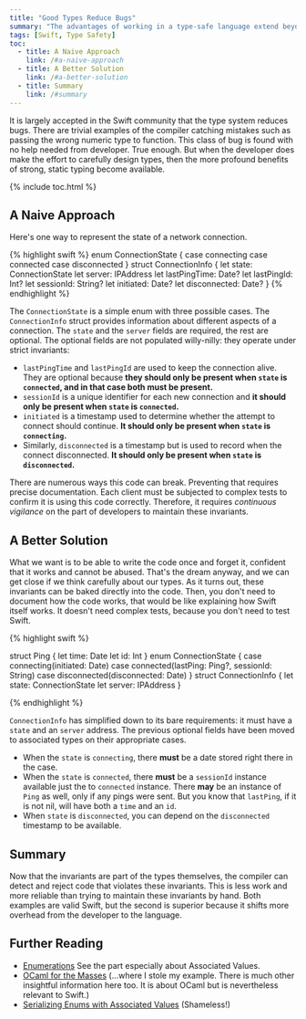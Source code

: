 ```yaml
---
title: "Good Types Reduce Bugs"
summary: "The advantages of working in a type-safe language extend beyond the compiler complaining that it received an <code>Double</code> but expected an <code>Int</code>. Developers can use the Swift type system to enforce complex invariants rather than relying on mere conventions or other fragile means, but reaping the benefits requires some forethought and of bit careful design. I use an example modeling a network connection to illustrate this idea."
tags: [Swift, Type Safety]
toc:
  - title: A Naive Approach
    link: /#a-naive-approach
  - title: A Better Solution
    link: /#a-better-solution
  - title: Summary
    link: /#summary
---
```

It is largely accepted in the Swift community that the type system reduces bugs. There are trivial examples of the compiler catching mistakes such as passing the wrong numeric type to function. This class of bug is found with no help needed from developer. True enough. But when the developer does make the effort to carefully design types, then the more profound benefits of strong, static typing become available.

{% include toc.html %}

## A Naive Approach

Here's one way to represent the state of a network connection.

{% highlight swift %}
enum ConnectionState {
    case connecting
    case connected
    case disconnected
}
struct ConnectionInfo {
    let state: ConnectionState
    let server: IPAddress
    let lastPingTime: Date?
    let lastPingId: Int?
    let sessionId: String?
    let initiated: Date?
    let disconnected: Date?
}
{% endhighlight %}

The `ConnectionState` is a simple enum with three possible cases. The `ConnectionInfo` struct provides information about different aspects of a connection. The `state` and the `server` fields are required, the rest are optional. The optional fields are not populated willy-nilly: they operate under strict invariants:

  -  `lastPingTime` and `lastPingId` are used to keep the connection alive. They are optional because **they should only be present when `state` is `connected`, and in that case both must be present.**
  - `sessionId` is a unique identifier for each new connection and **it should only be present when `state` is `connected`.**
  - `initiated` is a timestamp used to determine whether the attempt to connect should continue. **It should only be present when `state` is `connecting`.**
  - Similarly, `disconnected` is a timestamp but is used to record when the connect disconnected. **It should only be present when `state` is `disconnected`.**

There are numerous ways this code can break. Preventing that requires precise documentation. Each client must be subjected to complex tests to confirm it is using this code correctly. Therefore, it requires *continuous vigilance* on the part of developers to maintain these invariants.

## A Better Solution

What we want is to be able to write the code once and forget it, confident that it works and cannot be abused. That's the dream anyway, and we can get close if we think carefully about our types. As it turns out, these invariants can be baked directly into the code. Then, you don't need to document how the code works, that would be like explaining how Swift itself works. It doesn't need complex tests, because you don't need to test Swift.

{% highlight swift %}

struct Ping {
    let time: Date
    let id: Int
}
enum ConnectionState {
    case connecting(initiated: Date)
    case connected(lastPing: Ping?, sessionId: String)
    case disconnected(disconnected: Date)
}
struct ConnectionInfo {
    let state: ConnectionState
    let server: IPAddress
}

{% endhighlight %}

`ConnectionInfo` has simplified down to its bare requirements: it must have a `state` and an `server` address. The previous optional fields have been moved to associated types on their appropriate cases.

  - When the `state` is `connecting`, there **must** be a date stored right there in the case.
  - When the `state` is `connected`, there **must** be a `sessionId` instance available just the to `connected` instance. There **may** be an instance of `Ping` as well, only if any pings were sent. But you know that `lastPing`, if it is not nil, will have both a `time` and an `id`.
  - When `state` is `disconnected`, you can depend on the `disconnected` timestamp to be available.

## Summary

Now that the invariants are part of the types themselves, the compiler can detect and reject code that violates these invariants. This is less work and more reliable than trying to maintain these invariants by hand. Both examples are valid Swift, but the second is superior because it shifts more overhead from the developer to the language.

## Further Reading

  - [Enumerations](https://developer.apple.com/library/content/documentation/Swift/Conceptual/Swift_Programming_Language/Enumerations.html#//apple_ref/doc/uid/TP40014097-CH12-ID145) See the part especially about Associated Values.
  - [OCaml for the Masses](https://cacm.acm.org/magazines/2011/11/138203-ocaml-for-the-masses/fulltext) (...where I stole my example. There is much other insightful information here too. It is about OCaml but is nevertheless relevant to Swift.)
  - [Serializing Enums with Associated Values](http://proxpero.com/2017/07/11/encoding-and-decoding-custom-enums-with-associated-values-in-swift-4/) (Shameless!)
